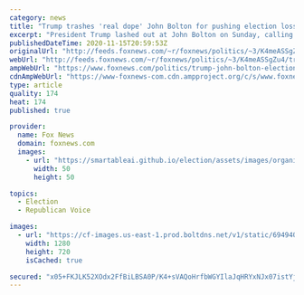 ```yaml
---
category: news
title: "Trump trashes 'real dope' John Bolton for pushing election loss, calls him 'one of the dumbest people'"
excerpt: "President Trump lashed out at John Bolton on Sunday, calling him a \"real dope\" and \"one of the dumbest people in government\" after the former national security adviser urged GOP Party leaders to accept the 2020 election results and encourage their supporters to acknowledge defeat."
publishedDateTime: 2020-11-15T20:59:53Z
originalUrl: "http://feeds.foxnews.com/~r/foxnews/politics/~3/K4meASSgZu4/trump-john-bolton-election-loss"
webUrl: "http://feeds.foxnews.com/~r/foxnews/politics/~3/K4meASSgZu4/trump-john-bolton-election-loss"
ampWebUrl: "https://www.foxnews.com/politics/trump-john-bolton-election-loss.amp"
cdnAmpWebUrl: "https://www-foxnews-com.cdn.ampproject.org/c/s/www.foxnews.com/politics/trump-john-bolton-election-loss.amp"
type: article
quality: 174
heat: 174
published: true

provider:
  name: Fox News
  domain: foxnews.com
  images:
    - url: "https://smartableai.github.io/election/assets/images/organizations/foxnews.com-50x50.jpg"
      width: 50
      height: 50

topics:
  - Election
  - Republican Voice

images:
  - url: "https://cf-images.us-east-1.prod.boltdns.net/v1/static/694940094001/611b5cbb-9cd7-4082-9611-1385fd545d2f/738cc2f8-7874-41bf-94fd-c9541438954a/1280x720/match/image.jpg"
    width: 1280
    height: 720
    isCached: true

secured: "x05+FKJLK52XOdx2FfBiLBSA0P/K4+sVAQoHrfbWGYIlaJqHRYxNJx07istYjevarKE06JQ7AxkJ5aBgF87j36DfLvU/3fB3TG/6evQuQf58kIyW9dS+CYetxD75IqIlqzMyKBSwHG0Y4ZIWnLN9fMXX0bjek9zdEH+qxvTSQ1aSXuQPXfSBnzt7yRUY/0Etsffvn2ShnZJ9PM0qxa386eV+6CY2GANW78A1gxcAsIFYXOtw54pobFoYP3SFzf8mYHrmf4pRiAhtoSFK3E1Gy8Cu4nOy5/liUnzcw/j+DR9aUC5qI9x8RFsCfUYxI1JgU6QG5f54RKUCIV3NB16DzTkKVqvXqA3HikbdSyjoHxc=;C9fzSjMpILlProLztz8Kow=="
---
```


